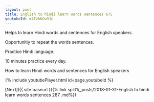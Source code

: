 ```yaml
---
layout: post
title: English to hindi learn words sentences 675 
youtubeId: d4TzkNOw9Jc
---
```

 
 
Helps to learn Hindi words and sentences for English speakers.

Opportunitiy to repeat the words sentences. 

Practice Hindi language. 
 
10 minutes practice every day. 
 
How to learn Hindi words and sentences for English speakers 
 
{% include youtubePlayer.html id=page.youtubeId %}
 
 
[Next]({{ site.baseurl }}{% link  split1/_posts/2018-01-31-English to hindi learn words sentences 287 .md%})
 
